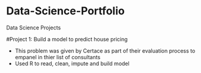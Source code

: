 # Data-Science-Portfolio
Data Science Projects

#Project 1: Build a model to predict house pricing
* This problem was given by Certace as part of their evaluation process to empanel in thier list of consultants
* Used R to read, clean, impute and build model
